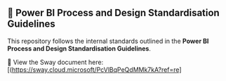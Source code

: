 ## 📘 Power BI Process and Design Standardisation Guidelines

This repository follows the internal standards outlined in the **Power BI Process and Design Standardisation Guidelines**.

🔗 View the Sway document here: [(https://sway.cloud.microsoft/PcVlBqPeQdMMk7kA?ref=re]
